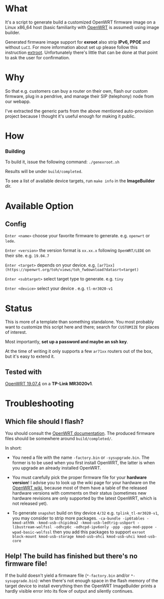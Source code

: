 # What

It's a script to generate build a customized OpenWRT firmware image on a Linux x86_64 host
(basic familiarity with [OpenWRT](https://wiki.openwrt.org/doc/howto/user.beginner)
is assumed) using image builder.

Generated firmware image support for **exroot** also strip **IPv6, PPOE** and without `LuCI`.
For more information about set up please follow this instruction [extroot](http://wiki.openwrt.org/doc/howto/extroot). Unfortunately there's little that can be done at that point to ask the user for confirmation.

# Why

So that e.g. customers can buy a router on their own, flash our custom
firmware, plug in a pendrive, and manage their SIP (telephony) node
from our webapp.

I've extracted the generic parts from the above mentioned auto-provision
project because I thought it's useful enough for making it public.

# How
### Building

To build it, issue the following command: `./genexroot.sh`

Results will be under `build/completed`.

To see a list of available device targets, run `make info` in the **ImageBuilder** dir.

# Available Option
## Config

`Enter <name>` choose your favorite firmware to generate. e.g. `openwrt` or `lede`.

`Enter <version>` the version format is `xx.xx.x` following `OpenWRT/LEDE` on their site. e.g. `19.04.7`

`Enter <target>` depends on your device. e.g. `[ar71xx](https://openwrt.org/toh/views/toh_fwdownload?datasrt=target)`

`Enter <subtarget>` select target type to generate. e.g. `tiny`

`Enter <device>` select your device . e.g. `tl-mr3020-v1`

# Status

This is more of a template than something standalone. You most
probably want to customize this script here and there; search for
`CUSTOMIZE` for places of interest.

Most importantly, **set up a password and maybe an ssh key**.

At the time of writing it only supports a few `ar71xx` routers out of the box,
but it's easy to extend it.

## Tested with

[OpenWRT 19.07.4](https://downloads.openwrt.org/releases/)
on a **TP-Link MR3020v1**.

# Troubleshooting

## Which file should I flash?

You should consult the [OpenWRT documentation](https://wiki.openwrt.org/doc/howto/user.beginner).
The produced firmware files should be somewhere around ```build/completed/```.

In short:

* You need a file with the name ```-factory.bin``` or ```-sysupgrade.bin```. The former is to
  be used when you first install OpenWRT, the latter is when you upgrade an already installed
  OpenWRT.

* You must carefully pick the proper firmware file for your **hardware version**! I advise you
  to look up the wiki page for your hardware on the [OpenWRT wiki](https://wiki.openwrt.org),
  because most of them have a table of the released hardware versions with comments on their
  status (sometimes new hardware revisions are only supported by the latest OpenWRT, which is
  not released yet).

* To generate `snapshot` build on tiny device `4/32` e.g. `tplink_tl-mr3020-v1`, you may consider
  to strip more packages.
  `-ca-bundle -ip6tables -kmod-ath9k -kmod-usb-chipidea2 -kmod-usb-ledtrig-usbport -libustream-wolfssl
   -odhcp6c -odhcpd-ipv6only -ppp -ppp-mod-pppoe -wpad-basic-wolfssl`
  then you add this packages to support `exroot`
   `block-mount kmod-usb-storage kmod-usb-ohci kmod-usb-uhci kmod-usb-core`
  

## Help! The build has finished but there's no firmware file!

If the build doesn't yield a firmware file (```*-factory.bin``` and/or ```*-sysupgrade.bin```):
when there's not enough space in the flash memory of the target device to install everything
then the OpenWRT ImageBuilder prints a hardly visible error into its flow of output and
silently continues.